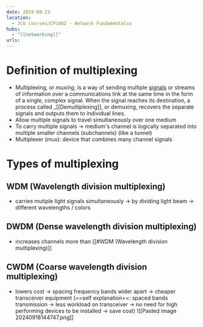 ```yaml
---
date: 2024-09-23
location:
  - JCU courses/CP1402 - Network Fundamentalss
hubs:
  - "[[networking]]"
urls:
---
```


# Definition of multiplexing
+ Multiplexing, or _muxing_, is a way of sending multiple [signals](https://www.techtarget.com/searchnetworking/definition/signal) or streams of information over a communications link at the same time in the form of a single, complex signal. When the signal reaches its destination, a process called _[[Demultiplexing]], or demuxing, recovers the separate signals and outputs them to individual lines.
+ Allow multiple signals to travel simultaneously over one medium
+ To carry multiple signals -> medium's channel is logically separated into multiple smaller channels  (subchannels) (like a tunnel)
+ Multiplexer (mux): device that combines many channel signals

# Types of multiplexing
## WDM (Wavelength division multiplexing)
+ carries mutiple light signals simultaneously -> by dividing light beam -> different wavelengths / colors
## DWDM (Dense wavelength division multiplexing)
+ increases channels more than [[#WDM (Wavelength division multiplexing)]]
## CWDM (Coarse wavelength division multiplexing)
+ lowers cost -> spacing frequency bands wider apart -> cheaper transceiver equipment
(==self explanation==: spaced bands transmission -> less workload on transceiver -> no need for high performing devices to be installed -> save cost)
![[Pasted image 20240918144747.png]]

